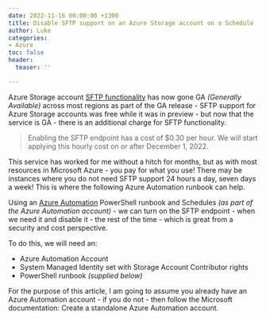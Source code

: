 ```yaml
---
date: 2022-11-16 00:00:00 +1300
title: Disable SFTP support on an Azure Storage account on a Schedule
author: Luke
categories:
- Azure
toc: false
header:
  teaser: ''

---
```

Azure Storage account [SFTP functionality](https://learn.microsoft.com/en-us/azure/storage/blobs/secure-file-transfer-protocol-support?WT.mc_id=AZ-MVP-5004796#pricing-and-billing "SSH File Transfer Protocol (SFTP) support for Azure Blob Storage") has now gone GA _(Generally Available)_ across most regions as part of the GA release - SFTP support for Azure Storage accounts was free while it was in preview - but now that the service is GA - there is an additional charge for SFTP functionality.

> Enabling the SFTP endpoint has a cost of $0.30 per hour. We will start applying this hourly cost on or after December 1, 2022.

This service has worked for me without a hitch for months, but as with most resources in Microsoft Azure - you pay for what you use! There may be instances where you do not need SFTP support 24 hours a day, seven days a week! This is where the following Azure Automation runbook can help.

Using an [Azure Automation](https://learn.microsoft.com/en-us/azure/automation/overview?WT.mc_id=AZ-MVP-5004796 "What is Azure Automation?") PowerShell runbook and Schedules _(as part of the Azure Automation account)_  - we can turn on the SFTP endpoint - when we need it and disable it - the rest of the time - which is great from a security and cost perspective.

To do this, we will need an:

* Azure Automation Account
* System Managed Identity set with Storage Account Contributor rights
* PowerShell runbook _(supplied below)_

For the purpose of this article, I am going to assume you already have an Azure Automation account - if you do not - then follow the Microsoft documentation: Create a standalone Azure Automation account.
